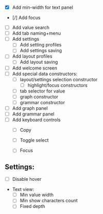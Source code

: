 - [x] Add min-width for text panel
- [/] Add focus
- [ ] Add value search
- [ ] Add tab naming+menu
- [ ] Add settings
    - [ ] Add setting profiles
    - [ ] Add settings saving
- [ ] Add layout profiles
    - [ ] Add layout saving
- [ ] Add welcome screen
- [ ] Add special data constructors: 
    - [ ] layout/settings selection constructor
        - [ ] highlight/focus constructors
    - [ ] tab selector for value
    - [ ] graph constructor
    - [ ] grammar constructor
- [ ] Add graph panel
- [ ] Add grammar panel
- [ ] Add keyboard controls
    - [ ] Copy
    - [ ] Toggle select
    - [ ] Focus



## Settings:
- [ ] Disable hover
- Text view:
    - [ ] Min value width
    - [ ] Min show characters count
    - [ ] Fixed depth